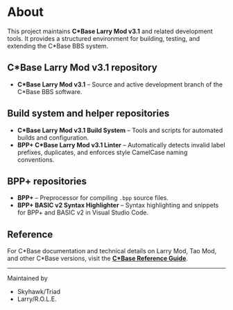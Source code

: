 # About
This project maintains **C\*Base Larry Mod v3.1** and related development tools. It provides a structured environment for building, testing, and extending the C\*Base BBS system.

## C\*Base Larry Mod v3.1 repository

- **C\*Base Larry Mod v3.1** – Source and active development branch of the C\*Base BBS software.

## Build system and helper repositories
- **C\*Base Larry Mod v3.1 Build System** – Tools and scripts for automated builds and configuration.
- **BPP+ C*Base Larry Mod v3.1 Linter** – Automatically detects invalid label prefixes, duplicates, and enforces style CamelCase naming conventions.

## BPP+ repositories
- **BPP+** – Preprocessor for compiling `.bpp` source files.
- **BPP+ BASIC v2 Syntax Highlighter** – Syntax highlighting and snippets for BPP+ and BASIC v2 in Visual Studio Code.

  
## Reference
For C\*Base documentation and technical details on Larry Mod, Tao Mod, and other C*Base versions, visit the **[C\*Base Reference Guide](https://cbasereferenceguide.github.io)**.

---

Maintained by  
- Skyhawk/Triad  
- Larry/R.O.L.E.
